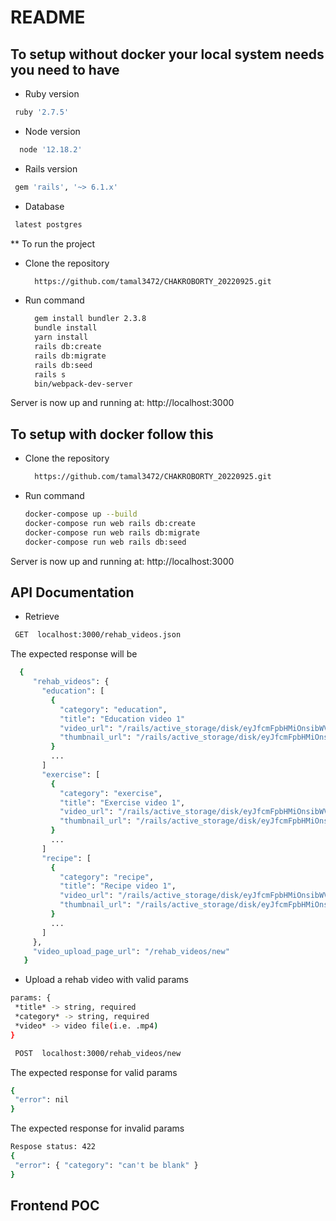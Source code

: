 # README

## To setup without docker your local system needs you need to have

* Ruby version
```bash
 ruby '2.7.5'
```

* Node version
```bash
  node '12.18.2'
```

* Rails version
```bash
 gem 'rails', '~> 6.1.x'
```

* Database
```bash
 latest postgres
```

** To run the project

- Clone the repository

  ```bash
    https://github.com/tamal3472/CHAKROBORTY_20220925.git
  ```

- Run command

  ```bash
    gem install bundler 2.3.8
    bundle install
    yarn install
    rails db:create
    rails db:migrate
    rails db:seed
    rails s
    bin/webpack-dev-server
  ```
Server is now up and running at: http://localhost:3000

## To setup with docker follow this
- Clone the repository

  ```bash
    https://github.com/tamal3472/CHAKROBORTY_20220925.git
  ```

- Run command

  ```bash
  docker-compose up --build
  docker-compose run web rails db:create
  docker-compose run web rails db:migrate
  docker-compose run web rails db:seed
  ```
Server is now up and running at: http://localhost:3000

## **API Documentation**

- Retrieve
 ```bash
  GET  localhost:3000/rehab_videos.json
```
The expected response will be
 ```bash
   {
      "rehab_videos": {
        "education": [
          {
            "category": "education",
            "title": "Education video 1"
            "video_url": "/rails/active_storage/disk/eyJfcmFpbHMiOnsibWVzc2FnZSI6IkJBaDdDVG9JYTJWk",
            "thumbnail_url": "/rails/active_storage/disk/eyJfcmFpbHMiOnsibWVzc2FnZSI6IkJBaDdDVG9JYTJWNVNTSWhi",
          }
          ...
        ]
        "exercise": [
          {
            "category": "exercise",
            "title": "Exercise video 1",
            "video_url": "/rails/active_storage/disk/eyJfcmFpbHMiOnsibWVzc2FnZSI6IkJBaDdDVGk",
            "thumbnail_url": "/rails/active_storage/disk/eyJfcmFpbHMiOnsibWVzc2FnZSI6IkJBaDdDVGSFpwWk",
          }
          ...
        ]
        "recipe": [
          {
            "category": "recipe",
            "title": "Recipe video 1",
            "video_url": "/rails/active_storage/disk/eyJfcmFpbHMiOnsibWVzc2FnZSI6IkJBaDdDVGk",
            "thumbnail_url": "/rails/active_storage/disk/eyJfcmFpbHMiOnsibWVzc2FnZSI6IkJBaDdDVGSFpwWk",
          }
          ...
        ]
      },
      "video_upload_page_url": "/rehab_videos/new"
    }
```


- Upload a rehab video with valid params
 ```bash
params: {
  *title* -> string, required
  *category* -> string, required
  *video* -> video file(i.e. .mp4)
}

  POST  localhost:3000/rehab_videos/new
```
The expected response for valid params
 ```bash
{
  "error": nil
}
```

The expected response for invalid params
 ```bash
 Respose status: 422
{
  "error": { "category": "can't be blank" }
}
```

## Frontend POC

